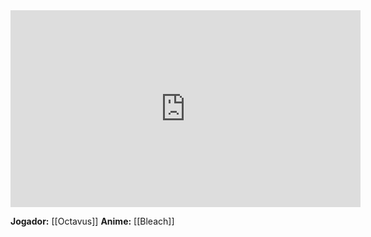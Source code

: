 <iframe width="560" height="315" src="https://www.youtube.com/embed/WEN4qOcVKeM?si=T1CfcXJF0XLzGM69" title="YouTube video player" frameborder="0" allow="accelerometer; autoplay; clipboard-write; encrypted-media; gyroscope; picture-in-picture; web-share" referrerpolicy="strict-origin-when-cross-origin" allowfullscreen></iframe>

**Jogador:** [[Octavus]]
**Anime:** [[Bleach]]